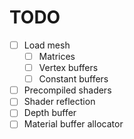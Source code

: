 # TODO

- [ ] Load mesh
  - [ ] Matrices
  - [ ] Vertex buffers
  - [ ] Constant buffers
- [ ] Precompiled shaders
- [ ] Shader reflection
- [ ] Depth buffer
- [ ] Material buffer allocator
